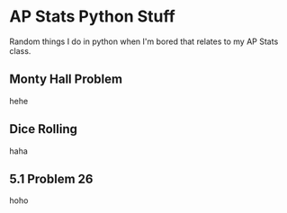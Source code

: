 # AP Stats Python Stuff
Random things I do in python when I'm bored that relates to my AP Stats class.

## Monty Hall Problem
hehe
## Dice Rolling
haha
## 5.1 Problem 26
hoho
